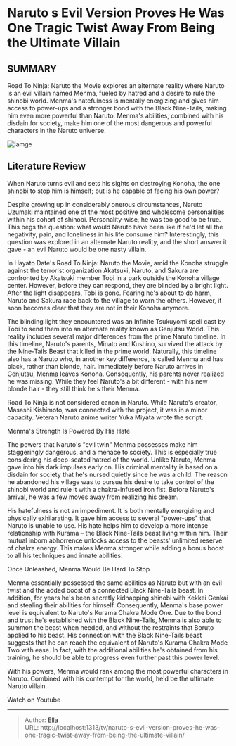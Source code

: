 # Naruto s Evil Version Proves He Was One Tragic Twist Away From Being the Ultimate Villain


## SUMMARY 



  Road To Ninja: Naruto the Movie explores an alternate reality where Naruto is an evil villain named Menma, fueled by hatred and a desire to rule the shinobi world.   Menma&#39;s hatefulness is mentally energizing and gives him access to power-ups and a stronger bond with the Black Nine-Tails, making him even more powerful than Naruto.   Menma&#39;s abilities, combined with his disdain for society, make him one of the most dangerous and powerful characters in the Naruto universe.  

![iamge](https://static1.srcdn.com/wordpress/wp-content/uploads/2023/12/naruto-versus-menma.jpg)

## Literature Review
When Naruto turns evil and sets his sights on destroying Konoha, the one shinobi to stop him is himself; but is he capable of facing his own power?




Despite growing up in considerably onerous circumstances, Naruto Uzumaki maintained one of the most positive and wholesome personalities within his cohort of shinobi. Personality-wise, he was too good to be true. This begs the question: what would Naruto have been like if he&#39;d let all the negativity, pain, and loneliness in his life consume him? Interestingly, this question was explored in an alternate Naruto reality, and the short answer it gave - an evil Naruto would be one nasty villain.




In Hayato Date&#39;s Road To Ninja: Naruto the Movie, amid the Konoha struggle against the terrorist organization Akatsuki, Naruto, and Sakura are confronted by Akatsuki member Tobi in a park outside the Konoha village center. However, before they can respond, they are blinded by a bright light. After the light disappears, Tobi is gone. Fearing he&#39;s about to do harm, Naruto and Sakura race back to the village to warn the others. However, it soon becomes clear that they are not in their Konoha anymore.

          

The blinding light they encountered was an Infinite Tsukuyomi spell cast by Tobi to send them into an alternate reality known as Genjutsu World. This reality includes several major differences from the prime Naruto timeline. In this timeline, Naruto&#39;s parents, Minato and Kushino, survived the attack by the Nine-Tails Beast that killed in the prime world. Naturally, this timeline also has a Naruto who, in another key difference, is called Menma and has black, rather than blonde, hair. Immediately before Naruto arrives in Genjutsu, Menma leaves Konoha. Consequently, his parents never realized he was missing. While they feel Naruto&#39;s a bit different - with his new blonde hair - they still think he&#39;s their Menma.






Road To Ninja is not considered canon in Naruto. While Naruto&#39;s creator, Masashi Kishimoto, was connected with the project, it was in a minor capacity. Veteran Naruto anime writer Yuka Miyata wrote the script.





 Menma&#39;s Strength Is Powered By His Hate 
          

The powers that Naruto&#39;s &#34;evil twin&#34; Menma possesses make him staggeringly dangerous, and a menace to society. This is especially true considering his deep-seated hatred of the world. Unlike Naruto, Menma gave into his dark impulses early on. His criminal mentality is based on a disdain for society that he&#39;s nursed quietly since he was a child. The reason he abandoned his village was to pursue his desire to take control of the shinobi world and rule it with a chakra-infused iron fist. Before Naruto&#39;s arrival, he was a few moves away from realizing his dream.




His hatefulness is not an impediment. It is both mentally energizing and physically exhilarating. It gave him access to several &#34;power-ups&#34; that Naruto is unable to use. His hate helps him to develop a more intense relationship with Kurama – the Black Nine-Tails beast living within him. Their mutual inborn abhorrence unlocks access to the beasts&#39; unlimited reserve of chakra energy. This makes Menma stronger while adding a bonus boost to all his techniques and innate abilities.



 Once Unleashed, Menma Would Be Hard To Stop 
          

Menma essentially possessed the same abilities as Naruto but with an evil twist and the added boost of a connected Black Nine-Tails beast. In addition, for years he&#39;s been secretly kidnapping shinobi with Kekkei Genkai and stealing their abilities for himself. Consequently, Menma&#39;s base power level is equivalent to Naruto&#39;s Kurama Chakra Mode One. Due to the bond and trust he&#39;s established with the Black Nine-Tails, Menma is also able to summon the beast when needed, and without the restraints that Boruto applied to his beast. His connection with the Black Nine-Tails beast suggests that he can reach the equivalent of Naruto&#39;s Kurama Chakra Mode Two with ease. In fact, with the additional abilities he&#39;s obtained from his training, he should be able to progress even further past this power level.




With his powers, Menma would rank among the most powerful characters in Naruto. Combined with his contempt for the world, he&#39;d be the ultimate Naruto villain.

Watch on Youtube



---

> Author: [Ella](https://instagram.hk.cn/)  
> URL: http://localhost:1313/tv/naruto-s-evil-version-proves-he-was-one-tragic-twist-away-from-being-the-ultimate-villain/  

